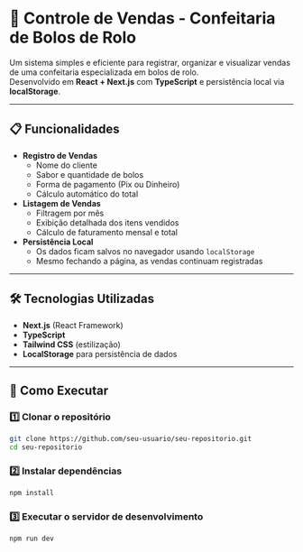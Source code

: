 # 🍰 Controle de Vendas - Confeitaria de Bolos de Rolo

Um sistema simples e eficiente para registrar, organizar e visualizar vendas de uma confeitaria especializada em bolos de rolo.  
Desenvolvido em **React + Next.js** com **TypeScript** e persistência local via **localStorage**.

---

## 📋 Funcionalidades

- **Registro de Vendas**
  - Nome do cliente
  - Sabor e quantidade de bolos
  - Forma de pagamento (Pix ou Dinheiro)
  - Cálculo automático do total
- **Listagem de Vendas**
  - Filtragem por mês
  - Exibição detalhada dos itens vendidos
  - Cálculo de faturamento mensal e total
- **Persistência Local**
  - Os dados ficam salvos no navegador usando `localStorage`
  - Mesmo fechando a página, as vendas continuam registradas

---

## 🛠️ Tecnologias Utilizadas

- **Next.js** (React Framework)
- **TypeScript**
- **Tailwind CSS** (estilização)
- **LocalStorage** para persistência de dados

---

## 🚀 Como Executar

### 1️⃣ Clonar o repositório
```bash
git clone https://github.com/seu-usuario/seu-repositorio.git
cd seu-repositorio
```
### 2️⃣ Instalar dependências
```bash
npm install
```
### 3️⃣ Executar o servidor de desenvolvimento
```bash
npm run dev
```
